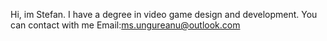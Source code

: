 Hi, im Stefan.  I have a degree in video game design and development.
You can contact with me Email:ms.ungureanu@outlook.com

